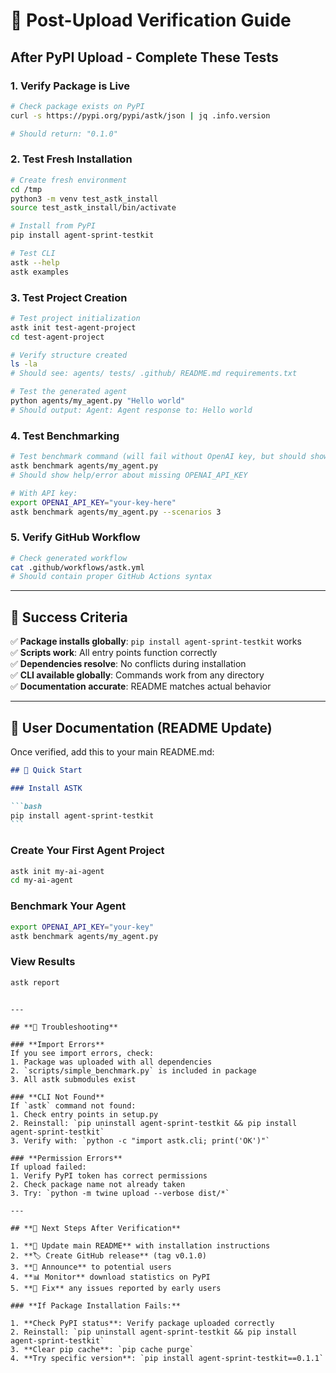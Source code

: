 # 🧪 Post-Upload Verification Guide

## **After PyPI Upload - Complete These Tests**

### **1. Verify Package is Live**

```bash
# Check package exists on PyPI
curl -s https://pypi.org/pypi/astk/json | jq .info.version

# Should return: "0.1.0"
```

### **2. Test Fresh Installation**

```bash
# Create fresh environment
cd /tmp
python3 -m venv test_astk_install
source test_astk_install/bin/activate

# Install from PyPI
pip install agent-sprint-testkit

# Test CLI
astk --help
astk examples
```

### **3. Test Project Creation**

```bash
# Test project initialization
astk init test-agent-project
cd test-agent-project

# Verify structure created
ls -la
# Should see: agents/ tests/ .github/ README.md requirements.txt

# Test the generated agent
python agents/my_agent.py "Hello world"
# Should output: Agent: Agent response to: Hello world
```

### **4. Test Benchmarking**

```bash
# Test benchmark command (will fail without OpenAI key, but should show proper error)
astk benchmark agents/my_agent.py
# Should show help/error about missing OPENAI_API_KEY

# With API key:
export OPENAI_API_KEY="your-key-here"
astk benchmark agents/my_agent.py --scenarios 3
```

### **5. Verify GitHub Workflow**

```bash
# Check generated workflow
cat .github/workflows/astk.yml
# Should contain proper GitHub Actions syntax
```

---

## **🎯 Success Criteria**

✅ **Package installs globally**: `pip install agent-sprint-testkit` works  
✅ **Scripts work**: All entry points function correctly  
✅ **Dependencies resolve**: No conflicts during installation  
✅ **CLI available globally**: Commands work from any directory  
✅ **Documentation accurate**: README matches actual behavior

---

## **🚀 User Documentation (README Update)**

Once verified, add this to your main README.md:

````markdown
## 🚀 Quick Start

### Install ASTK

```bash
pip install agent-sprint-testkit
```
````

### Create Your First Agent Project

```bash
astk init my-ai-agent
cd my-ai-agent
```

### Benchmark Your Agent

```bash
export OPENAI_API_KEY="your-key"
astk benchmark agents/my_agent.py
```

### View Results

```bash
astk report
```

```

---

## **🔧 Troubleshooting**

### **Import Errors**
If you see import errors, check:
1. Package was uploaded with all dependencies
2. `scripts/simple_benchmark.py` is included in package
3. All astk submodules exist

### **CLI Not Found**
If `astk` command not found:
1. Check entry points in setup.py
2. Reinstall: `pip uninstall agent-sprint-testkit && pip install agent-sprint-testkit`
3. Verify with: `python -c "import astk.cli; print('OK')"`

### **Permission Errors**
If upload failed:
1. Verify PyPI token has correct permissions
2. Check package name not already taken
3. Try: `python -m twine upload --verbose dist/*`

---

## **🎉 Next Steps After Verification**

1. **📝 Update main README** with installation instructions
2. **🏷️ Create GitHub release** (tag v0.1.0)
3. **📢 Announce** to potential users
4. **📊 Monitor** download statistics on PyPI
5. **🐛 Fix** any issues reported by early users

### **If Package Installation Fails:**

1. **Check PyPI status**: Verify package uploaded correctly
2. Reinstall: `pip uninstall agent-sprint-testkit && pip install agent-sprint-testkit`
3. **Clear pip cache**: `pip cache purge`
4. **Try specific version**: `pip install agent-sprint-testkit==0.1.1`
```
